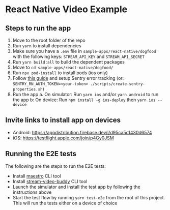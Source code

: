 # React Native Video Example

## Steps to run the app

1. Move to the root folder of the repo
2. Run `yarn` to install dependencies
3. Make sure you have a `.env` file in `sample-apps/react-native/dogfood` with the following keys: `STREAM_API_KEY`
   and `STREAM_API_SECRET`
4. Run `yarn build:all` to build the dependent packages
5. Move to `cd sample-apps/react-native/dogfood/`
6. Run `npx pod-install` to install pods (ios only)
7. Follow [this guide](https://www.notion.so/stream-wiki/Video-dogfood-app-8fd4b72b2ac9495eb55872f5a70b5f6d) and setup
   Sentry error tracking (or: `SENTRY_RN_AUTH_TOKEN=<your-token> ./scripts/create-sentry-properties.sh`)
8. Run the app
   a. On simulator: Run `yarn ios` and/or `yarn android` to run the app
   b: On device: Run `npm install -g ios-deploy` then `yarn ios --device`

## Invite links to install app on devices

- Android: <https://appdistribution.firebase.dev/i/d95ca5c1430d6574>
- iOS: <https://testflight.apple.com/join/p4Gy0JSM>

## Running the E2E tests

The following are the steps to run the E2E tests:

- Install [maestro](https://github.com/mobile-dev-inc/maestro) CLI tool
- Install [stream-video-buddy](https://github.com/GetStream/stream-video-buddy) CLI tool
- Launch the simulator and install the test app by following the instructions above
- Start the test flow by running `yarn test-e2e` from the root of this project. This will run the tests either on a device of choice
